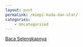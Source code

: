 ```yaml
---
layout: post
permalink: /mimpi-kuda-dan-ular/
categories:
    - Uncategorized
---
```


[Baca Selengkapnya](/10)